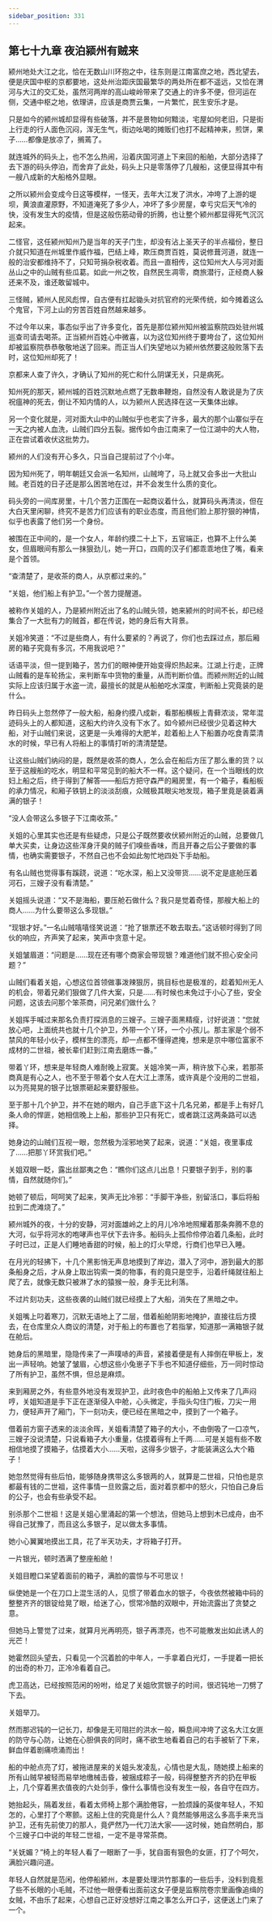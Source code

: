 ```yaml
---
sidebar_position: 331
---
```


## 第七十九章 **夜泊颍州有贼来**

颍州地处大江之北，恰在无数山川环抱之中，往东则是江南富庶之地，西北望去，便是庆国中枢的京都要地，这处州治距庆国最繁华的两处所在都不遥远，又恰在渭河与大江的交汇处，虽然河两岸的高山峻岭带来了交通上的许多不便，但河运在侧，交通中枢之地，依理讲，应该是商贾云集，一片繁忙，民生安乐才是。

只是如今的颍州城却显得有些破落，并不是景物如何黯淡，宅屋如何老旧，只是街上行走的行人面色沉闷，浑无生气，街边吆喝的摊贩们也打不起精神来，煎饼，果子……都像是放凉了，搁蔫了。

就连城外的码头上，也不怎么热闹，沿着庆国河道上下来回的船舶，大部分选择了去下游的码头停泊，而舍弃了此处，码头上只是零落停了几艘船，这便显得其中有一艘八成新的大船格外显眼。

之所以颍州会变成今日这等模样，一怪天，去年大江发了洪水，冲垮了上游的堤坝，黄浪直灌原野，不知道淹死了多少人，冲坏了多少房屋，幸亏灾后天气冷的快，没有发生大的疫情，但是这般伤筋动骨的折腾，也让整个颍州都显得死气沉沉起来。

二怪官，这任颍州知州乃是当年的天子门生，却没有沾上圣天子的半点福份，整日介就只知道在州城里作威作福，巴结上峰，欺压商贾百姓，莫说修葺河道，就连一般的治安都维持不了，只知苛捐杂税收着。而且一直相传，这位知州大人与河对面丛山之中的山贼有些瓜葛。如此一州之牧，自然民生凋零，商旅潜行，正经商人躲还来不及，谁还敢留城中。

三怪贼，颍州人民风彪悍，自古便有扛起锄头对抗官府的光荣传统，如今摊着这么个鬼官，下河上山的穷苦百姓自然越来越多。

不过今年以来，事态似乎出了许多变化，首先是那位颍州知州被监察院四处驻州城巡查司请去喝茶。正当颍州百姓心中微喜，以为这位知州终于要垮台了，这位知州却被监察院恭恭敬敬地送了回来。而正当人们失望地以为颍州依然要这般败落下去时，这位知州却死了！

京都来人查了许久，才确认了知州的死亡和什么阴谋无关，只是病死。

知州死的那天，颍州城的百姓沉默地点燃了无数串鞭炮，自然没有人敢说是为了庆祝瘟神的死去，倒让不知内情的人，以为颍州人民选择在这一天集体出嫁。

另一个变化就是，河对面大山中的山贼似乎也老实了许多，最大的那个山寨似乎在一天之内被人血洗，山贼们四分五裂。据传如今由江南来了一位江湖中的大人物，正在尝试着收伏这批势力。

颍州的人们没有开心多久，只当自己提前过了个小年。

因为知州死了，明年朝廷又会派一名知州，山贼垮了，马上就又会多出一大批山贼。老百姓的日子还是那么困苦地在过，并不会发生什么质的变化。

码头旁的一间库房里，十几个苦力正围在一起商议着什么，就算码头再清淡，但在大白天里闲聊，终究不是苦力们应该有的职业态度，而且他们脸上那狞狠的神情，似乎也表露了他们另一个身份。

被围在正中间的，是一个女人，年龄约摸二十上下，五官端正，也算不上什么美女，但眉眼间有那么一抹狠劲儿，她一开口，四周的汉子们都乖乖地住了嘴，看来是个首领。

“查清楚了，是收茶的商人，从京都过来的。”

“关姐，他们船上有护卫。”一个苦力提醒道。

被称作关姐的人，乃是颍州附近出了名的山贼头领，她来颍州的时间不长，却已经集合了一大批有力的贼首，都在传说，她的身后有大背景。

关姐冷笑道：“不过是些商人，有什么要紧的？再说了，你们也去踩过点，那后厢房的箱子究竟有多沉，不用我说吧？”

话语平淡，但一提到箱子，苦力们的眼神便开始变得炽热起来。江湖上行走，正牌山贼看的是车轮扬尘，来判断车中货物的重量，从而判断价值。而颍州附近的山贼实际上应该归属于水盗一流，最擅长的就是从船舶吃水深度，判断船上究竟装的是什么。

昨日码头上忽然停了一般大船，船身约摸八成新，看那船横板上青藓浓淡，常年混迹码头上的人都知道，这船大约许久没有下水了。如今颍州已经很少见着这种大船，对于山贼们来说，这更是一头难得的大肥羊，趁着船上人下船置办吃食青菜清水的时候，早已有人将船上的事情打听的清清楚楚。

让这些山贼们纳闷的是，既然是收茶的商人，怎么会在船后方压了那么重的货？以至于这艘船的吃水，明显和平常见到的船大不一样。这个疑问，在一个当眼线的炊妇上船之后，终于得到了解答——船后方把守森严的厢房里，有一个箱子，看船板的承力情况，和厢子铁钥上的淡淡刮痕，众贼极其眼尖地发现，箱子里竟是装着满满的银子！

“没人会带这么多银子下江南收茶。”

关姐的心里其实也还是有些疑虑，只是公子既然要收伏颍州附近的山贼，总要做几单大买卖，让身边这些浑身汗臭的贼子们嗅些香味，而且开春之后公子要做的事情，也确实需要银子，不然自己也不会如此匆忙地四处下手劫船。

有名山贼也觉得事有蹊跷，说道：“吃水深，船上又没带货……说不定是底舱压着河石，三嫂子没有看清楚。”

关姐摇头说道：“又不是海船，要压舱石做什么？我只是觉着奇怪，那艘大船上的商人……为什么要带这么多现银。”

“现银才好。”一名山贼嘻嘻怪笑说道：“抢了银票还不敢去取去。”这话顿时得到了同伙的响应，齐声笑了起来，笑声中贪意十足。

关姐皱眉道：“问题是……现在还有哪个商家会带现银？难道他们就不担心安全问题？”

山贼们看着关姐，心想这位首领做事泼辣狠厉，挑目标也是极准的，趁着知州无人的机会，带着兄弟们狠做了几件大案，只是……有时候也未免过于小心了些，安全问题，这该去问那个笨茶商，问兄弟们做什么？

关姐挥手喊过来那名负责打探消息的三嫂子。三嫂子面黑精瘦，讨好说道：“您就放心吧，上面统共也就十几个护卫，外带一个丫环，一个小孩儿。那主家是个弱不禁风的年轻小伙子，模样生的漂亮，却一点都不懂得遮掩，想来是京中哪位富家不成材的二世祖，被长辈们赶到江南去磨炼一番。”

带着丫环，想来是年轻商人难耐晚上寂寞。关姐冷笑一声，稍许放下心来，若那茶商真是有心之人，也不至于带着个女人在大江上漂荡，或许真是个没用的二世祖，以为亮晃晃的银子比银票砸起来要舒服些。

至于那十几个护卫，并不在她的眼内，自己手底下这十几名兄弟，都是手上有好几条人命的悍匪，她相信晚上上船，那些护卫只有死亡，或者跳江这两条路可以选择。

她身边的山贼们互视一眼，忽然极为淫邪地笑了起来，说道：“关姐，夜里事成了……把那丫环赏我们吧。”

关姐双眼一眨，露出丝鄙夷之色：“瞧你们这点儿出息！只要银子到手，别的事情，自然就随你们。”

她顿了顿后，呵呵笑了起来，笑声无比冷邪：“手脚干净些，别留活口，事后将船拉到二虎滩烧了。”

颍州城外的夜，十分的安静，河对面雄岭之上的月儿冷冷地照耀着那条奔腾不息的大河，似乎将河水的咆哮声也平伏下去许多。船码头上孤伶伶停泊着几条船，此时子时已过，正是人们睡地香甜的时候，船上的灯火早熄，行商们也早已入睡。

在月光的轻拂下，十几个黑影悄无声息地摸到了岸边，潜入了河中，游到最大的那条船身之后，才从身上取出钩索一类的物事，有的竟只是空手，沿着纤绳就往船上爬了去，就像无数只被淋了水的猿猴一般，身手无比利落。

不过片刻功夫，这些夜袭的山贼们就已经摸上了大船，消失在了黑暗之中。

关姐嘴上叼着寒刀，沉默无语地上了二层，借着船舱阴影地掩护，直接往后方摸去，在仓库里众人商议的清楚，对于船上的布置也了若指掌，知道那一满箱银子就在舱后。

她身后的黑暗里，隐隐传来了一声噗哧的声音，紧接着便是有人摔倒在甲板上，发出一声轻响。她皱了皱眉，心想这些小兔崽子下手也不知道仔细些，万一同时惊动了所有护卫，虽然不惧，但总是麻烦。

来到厢房之外，有些意外地没有发现护卫，此时夜色中的船舶上又传来了几声闷哼，关姐知道是手下正在逐渐侵入中舱，心头微定，手指头勾住门板，刀尖一用力，便轻声开了厢门，下一刻功夫，便已经在黑暗之中，摸到了一个箱子。

借着前方窗子透来的淡淡余晖，关姐看清楚了箱子的大小，不由倒吸了一口凉气，三嫂子没说清楚，只说看箱子大小重量，估摸着得有上千两……可是关姐有些不敢相信地摸了摸箱子，估摸着大小……天啦，这得多少银子，才能装满这么大个箱子！

她忽然觉得有些后怕，能够随身携带这么多银两的人，就算是二世祖，只怕也是京都最有钱的二世祖，这件事情一旦败露之后，面对着京都中的怒火，只怕自己身后的公子，也会有些承受不起。

别杀那个二世祖！这是关姐心里涌起的第一个想法，但她马上想到木已成舟，由不得自己犹豫了，而且这么多银子，足以做太多事情。

她小心翼翼地摸出工具，花了半天功夫，才将箱子打开。

一片银光，顿时洒满了整座船舱！

关姐目瞪口呆望着面前的箱子，满脸的震惊与不可思议！

纵使她是一个在刀口上混生活的人，见惯了带着血水的银子，今夜依然被箱中码的整整齐齐的银锭给晃了眼，给迷了心，惯常冷酷的双眼中，开始流露出了贪婪之意。

但她马上警觉了过来，就算月光再明亮，银子再漂亮，也不可能散发出如此诱人的光芒！

她霍然回头望去，只看见一个沉着脸的中年人，一手拿着白光灯，一手提着一把长的出奇的朴刀，正冷冷看着自己。

虎卫高达，已经按照范闲的吩咐，给足了关姐欣赏银子的时间，很迟钝地一刀劈了下去。

关姐举刀。

然而那迟钝的一记长刀，却像是无可阻拦的洪水一般，瞬息间冲垮了这名大江女匪的防守与心防，让她在心胆俱丧的同时，痛不欲生地看着自己的右手被斩了下来，鲜血伴着剧痛喷涌而出！

船的中舱点亮了灯，被拖进屋来的关姐头发凌乱，心情也是大乱，随她摸上船来的所有山贼早被轻而易举地缴械击昏，被捆成粽子一般，码得整整齐齐的扔在甲板上，几个穿着黑衣值夜的六处剑手，像什么事情也没有发生一般，各自守在四方。

她抬起头，隔着发丝，看着太师椅上那个满脸倦容，一脸烦躁的英俊年轻人，不知怎的，心里打了个寒颤。这船上住的究竟是什么人？竟然能够用这么多高手来充当护卫，还有先前使刀的那人，竟俨然乃一代刀法大家——这时候，她自然明白，那个三嫂子口中说的年轻二世祖，一定不是寻常茶商。

“关妩媚？”椅上的年轻人看了一眼断了一手，犹自面有狠色的女匪，打了个呵欠，满脸兴趣问道。

年轻人自然就是范闲，他停船颍州，本是要处理洪竹那事的一些后手，没料到竟惹了些不长眼的小毛贼，不过他一眼便看出面前这女子便是监察院卷宗里画像追缉的女贼，不由乐了起来，心想自己正好没想好江南之事怎么开口子，这便送上门来了一个。

